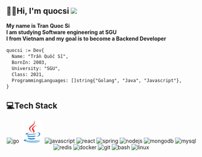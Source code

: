## 👨‍💻Hi, I'm quocsi <img src="https://media.tenor.com/dHk-LfzHrtwAAAAj/linux-computer.gif" height="50px" >
<p>
  <b>My name is Tran Quoc Si<br>
  I am studying Software engineering at SGU<br>
  I from Vietnam and my goal is to become a Backend Developer</b>
</p>




```golang
quocsi := Dev{
  Name: "Trần Quốc Sĩ",
  BornIn: 2003,
  University: "SGU",
  Class: 2021,
  ProgrammingLanguages: []string{"Golang", "Java", "Javascript"},
}
```

## 💻Tech Stack
<p align="center">
  
<img src="https://media.tenor.com/TCMWkxIkF9IAAAAj/dancing-gopher.gif" alt="go"  height="60" />
<img src="https://raw.githubusercontent.com/devicons/devicon/master/icons/java/java-original.svg" alt="java"  height="60" />
<img src="https://img.icons8.com/?size=48&id=tGvHBPJaKqEd&format=gif" alt="javascript"  height="60" />
<img src="https://logos-download.com/wp-content/uploads/2016/09/React_logo_logotype_emblem-700x626.png" alt="react" height="60" />
<img src="https://www.vectorlogo.zone/logos/springio/springio-icon.svg" alt="spring"  height="60" />
<img src="https://cdn.worldvectorlogo.com/logos/nodejs-icon.svg" alt="nodejs"  height="60" />
<img src="https://img.icons8.com/?size=80&id=8rKdRqZFLurS&format=png" alt="mongodb"  height="60" />
<img src="https://logowik.com/content/uploads/images/mysql8604.logowik.com.webp" alt="mysql"  height="60" />
<img src="https://img.icons8.com/?size=48&id=pHS3eRpynIRQ&format=png" alt="redis"  height="60" />
<img src="https://img.icons8.com/?size=80&id=zFAYIdFZlGxP&format=png" alt="docker"  height="60" />
<img src="https://img.icons8.com/?size=48&id=20906&format=png" alt="git" height="60" />
<img src="https://www.vectorlogo.zone/logos/gnu_bash/gnu_bash-icon.svg" alt="bash"  height="60" />
<img src="https://img.icons8.com/?size=48&id=fG5Tnj4ARIoI&format=gif" alt="linux" height="60" />
</p>
